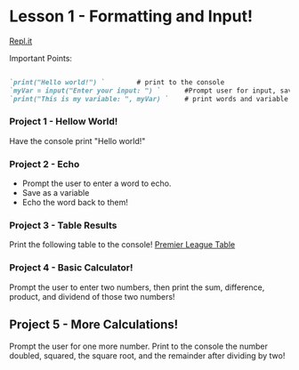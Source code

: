 # Lesson 1 - Formatting and Input!

[Repl.it](https://repl.it/~)

Important Points:
```markdown

`print("Hello world!") `        # print to the console
`myVar = input("Enter your input: ") `      #Prompt user for input, save as variable
`print("This is my variable: ", myVar) `    # print words and variable

```

### Project 1 - Hellow World!

Have the console print "Hello world!"



### Project 2 - Echo 

- Prompt the user to enter a word to echo.
- Save as a variable
- Echo the word back to them!

### Project 3 - Table Results

Print the following table to the console!
[Premier League Table](pls.png)

### Project 4 - Basic Calculator!
Prompt the user to enter two numbers, then print the sum, difference, product, and dividend of those two numbers!

## Project 5 - More Calculations!
Prompt the user for one more number. Print to the console the number doubled, squared, the square root, and the remainder after dividing by two!
